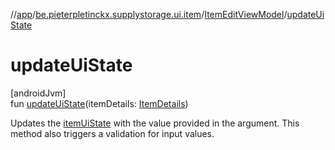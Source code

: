 //[app](../../../index.md)/[be.pieterpletinckx.supplystorage.ui.item](../index.md)/[ItemEditViewModel](index.md)/[updateUiState](update-ui-state.md)

# updateUiState

[androidJvm]\
fun [updateUiState](update-ui-state.md)(itemDetails: [ItemDetails](../-item-details/index.md))

Updates the [itemUiState](item-ui-state.md) with the value provided in the argument. This method also triggers a validation for input values.
